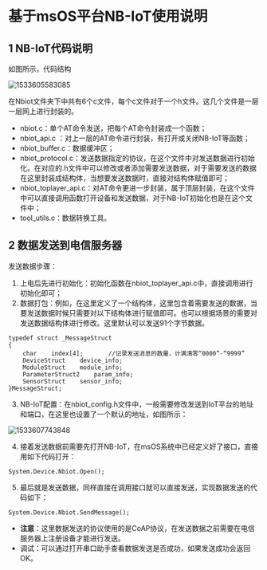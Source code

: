 # 基于msOS平台NB-IoT使用说明

## 1 NB-IoT代码说明

如图所示，代码结构

![1533605583085](C:\Users\JH\AppData\Local\Temp\1533605583085.png)

在Nbiot文件夹下中共有6个c文件，每个c文件对于一个h文件。这几个文件是一层一层网上进行封装的。

- nbiot.c：单个AT命令发送，把每个AT命令封装成一个函数；
- nbiot_api.c ：对上一层的AT命令进行封装，有打开或关闭NB-IoT等函数；
- nbiot_buffer.c：数据缓冲区；
- nbiot_protocol.c：发送数据指定的协议，在这个文件中对发送数据进行初始化。在对应的.h文件中可以修改或者添加需要发送数据，对于需要发送的数据在这里封装成结构体，当想要发送数据时，直接对结构体赋值即可；
- nbiot_toplayer_api.c：对AT命令更进一步封装，属于顶层封装，在这个文件中可以直接调用函数打开设备和发送数据，对于NB-IoT初始化也是在这个文件中；
- tool_utils.c：数据转换工具。

## 2 数据发送到电信服务器

发送数据步骤：

1. 上电后先进行初始化：初始化函数在nbiot_toplayer_api.c中，直接调用进行初始化即可；
2. 数据打包：例如，在这里定义了一个结构体，这里包含着需要发送的数据，当要发送数据时候只需要对以下结构体进行赋值即可。也可以根据场景的需要对发送数据结构体进行修改。这里默认可以发送91个字节数据。

```
typedef struct _MessageStruct
{
	char	index[4];		//记录发送消息的数量，计满清零“0000”-“9999”
	DeviceStruct	device_info;
	ModuleStruct	module_info;
	ParameterStruct2	param_info;
	SensorStruct	sensor_info;
}MessageStruct;
```

3. NB-IoT配置：在nbiot_config.h文件中，一般需要修改发送到IoT平台的地址和端口，在这里也设置了一个默认的地址，如图所示：

![1533607743848](C:\Users\JH\Desktop\RD总结\assets\1533607743848.png)

4. 接着发送数据前需要先打开NB-IoT，在msOS系统中已经定义好了接口，直接用如下代码打开：

```
System.Device.Nbiot.Open();
```

5. 最后就是发送数据，同样直接在调用接口就可以直接发送，实现数据发送的代码如下：

```
System.Device.Nbiot.SendMessage();
```

- **注意**：这里数据发送的协议使用的是CoAP协议，在发送数据之前需要在电信服务器上注册设备才能进行发送。
- 调试：可以通过打开串口助手查看数据发送是否成功，如果发送成功会返回OK。